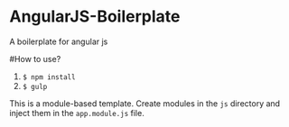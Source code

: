 # AngularJS-Boilerplate
A boilerplate for angular js

#How to use?
1. `$ npm install`
2. `$ gulp`

This is a module-based template.
Create modules in the `js` directory and inject them in the `app.module.js` file.
